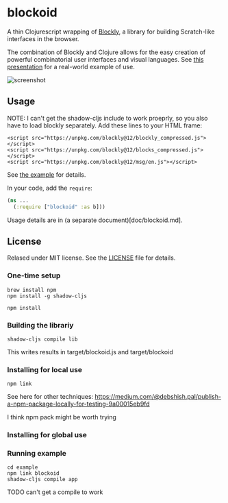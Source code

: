 # blockoid

A thin Clojurescript wrapping of [Blockly](https://developers.google.com/blockly/), a library for building Scratch-like interfaces in the browser.

The combination of Blockly and Clojure allows for the easy creation of powerful combinatorial user interfaces and visual languages. See [this presentation](https://drive.google.com/file/d/1Jfc94u42BDqmwSFDazTplDfVjzc1eVej/view?usp=sharing) for a real-world example of use.

![screenshot](doc/image1.png)

## Usage

NOTE: I can't get the shadow-cljs include to work proeprly, so you also have to load blockly separately. Add these lines to your HTML frame:

    <script src="https://unpkg.com/blockly@12/blockly_compressed.js"></script>
    <script src="https://unpkg.com/blockly@12/blocks_compressed.js"></script>
    <script src="https://unpkg.com/blockly@12/msg/en.js"></script>

See [the example](example/project.clj) for details. 

In your code, add the `require`:

```clojure
(ns ...
  (:require ["blockoid" :as b]))
```

Usage details are in (a separate document)[doc/blockoid.md].

## License

Relased under MIT license. See the [LICENSE](LICENSE.md) file for details.

### One-time setup

    brew install npm
	npm install -g shadow-cljs

    npm install

### Building the librariy

    shadow-cljs compile lib

This writes results in target/blockoid.js and target/blockoid

### Installing for local use

    npm link
	
See here for other techniques: https://medium.com/@debshish.pal/publish-a-npm-package-locally-for-testing-9a00015eb9fd

I think npm pack might be worth trying

### Installing for global use

    
### Running example

    cd example
	npm link blockoid
    shadow-cljs compile app
	
TODO can't get a compile to work	
